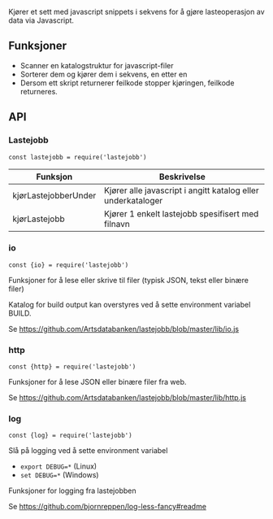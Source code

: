

Kjører et sett med javascript snippets i sekvens for å gjøre lasteoperasjon av data via Javascript.

## Funksjoner

* Scanner en katalogstruktur for javascript-filer
* Sorterer dem og kjører dem i sekvens, en etter en
* Dersom ett skript returnerer feilkode stopper kjøringen, feilkode returneres.

## API

### Lastejobb

```
const lastejobb = require('lastejobb')
```

| Funksjon             | Beskrivelse                                                  |
| -------------------- | ------------------------------------------------------------ |
| kjørLastejobberUnder | Kjører alle javascript i angitt katalog eller underkataloger |
| kjørLastejobb        | Kjører 1 enkelt lastejobb spesifisert med filnavn            |

### io

```
const {io} = require('lastejobb')
```

Funksjoner for å lese eller skrive til filer (typisk JSON, tekst eller binære filer)

Katalog for build output kan overstyres ved å sette environment variabel BUILD.

Se https://github.com/Artsdatabanken/lastejobb/blob/master/lib/io.js

### http

```
const {http} = require('lastejobb')
```

Funksjoner for å lese JSON eller binære filer fra web.

Se https://github.com/Artsdatabanken/lastejobb/blob/master/lib/http.js

### log

```
const {log} = require('lastejobb')
```
Slå på logging ved å sette environment variabel
 * ```export DEBUG=*``` (Linux)
 * ```set DEBUG=*``` (Windows)

Funksjoner for logging fra lastejobben

Se https://github.com/bjornreppen/log-less-fancy#readme

